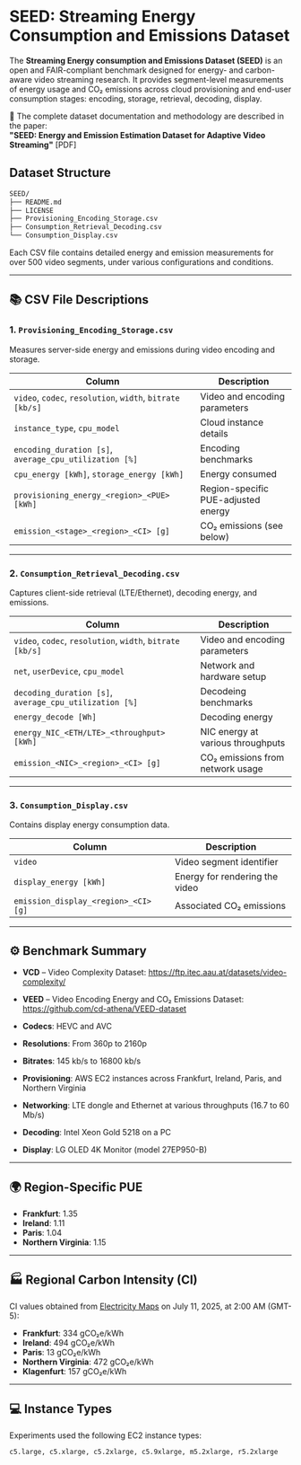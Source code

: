 # SEED: Streaming Energy Consumption and Emissions Dataset

The **Streaming Energy consumption and Emissions Dataset (SEED)** is an open and FAIR-compliant benchmark designed for energy- and carbon-aware video streaming research. It provides segment-level measurements of energy usage and CO₂ emissions across cloud provisioning and end-user consumption stages: encoding, storage, retrieval, decoding, display.

📄 The complete dataset documentation and methodology are described in the paper:  
**"SEED: Energy and Emission Estimation Dataset for Adaptive Video Streaming"**  [PDF]

## Dataset Structure

```bash
SEED/
├── README.md
├── LICENSE
├── Provisioning_Encoding_Storage.csv
├── Consumption_Retrieval_Decoding.csv
└── Consumption_Display.csv
```

Each CSV file contains detailed energy and emission measurements for over 500 video segments, under various configurations and conditions.

---

## 📚 CSV File Descriptions

### 1. `Provisioning_Encoding_Storage.csv`

Measures server-side energy and emissions during video encoding and storage.

| Column | Description |
|--------|-------------|
| `video`, `codec`, `resolution`, `width`, `bitrate [kb/s]` | Video and encoding parameters |
| `instance_type`, `cpu_model` | Cloud instance details |
| `encoding_duration [s]`, `average_cpu_utilization [%]` | Encoding benchmarks |
| `cpu_energy [kWh]`, `storage_energy [kWh]` | Energy consumed |
| `provisioning_energy_<region>_<PUE> [kWh]` | Region-specific PUE-adjusted energy |
| `emission_<stage>_<region>_<CI> [g]` | CO₂ emissions (see below) |

---

### 2. `Consumption_Retrieval_Decoding.csv`

Captures client-side retrieval (LTE/Ethernet), decoding energy, and emissions.

| Column | Description |
|--------|-------------|
| `video`, `codec`, `resolution`, `width`, `bitrate [kb/s]` | Video and encoding parameters |
| `net`, `userDevice`, `cpu_model` | Network and hardware setup |
| `decoding_duration [s]`, `average_cpu_utilization [%]` | Decodeing benchmarks |
| `energy_decode [Wh]` | Decoding energy |
| `energy_NIC_<ETH/LTE>_<throughput> [kWh]` | NIC energy at various throughputs |
| `emission_<NIC>_<region>_<CI> [g]` | CO₂ emissions from network usage |

---

### 3. `Consumption_Display.csv`

Contains display energy consumption data.

| Column | Description |
|--------|-------------|
| `video` | Video segment identifier |
| `display_energy [kWh]` | Energy for rendering the video |
| `emission_display_<region>_<CI> [g]` | Associated CO₂ emissions |

---

## ⚙️ Benchmark Summary

- **VCD** – Video Complexity Dataset:  https://ftp.itec.aau.at/datasets/video-complexity/
- **VEED** – Video Encoding Energy and CO₂ Emissions Dataset:  https://github.com/cd-athena/VEED-dataset

- **Codecs**: HEVC and AVC
- **Resolutions**: From 360p to 2160p
- **Bitrates**: 145 kb/s to 16800 kb/s
- **Provisioning**: AWS EC2 instances across Frankfurt, Ireland, Paris, and Northern Virginia
- **Networking**: LTE dongle and Ethernet at various throughputs (16.7 to 60 Mb/s)
- **Decoding**: Intel Xeon Gold 5218 on a PC
- **Display**: LG OLED 4K Monitor (model 27EP950-B)

---

## 🌍 Region-Specific PUE

- **Frankfurt**: 1.35  
- **Ireland**: 1.11  
- **Paris**: 1.04  
- **Northern Virginia**: 1.15

---

## 🏭 Regional Carbon Intensity (CI)

CI values obtained from [Electricity Maps](https://app.electricitymaps.com/zone/US-MIDA-PJM/72h/hourly) on July 11, 2025, at 2:00 AM (GMT-5):

- **Frankfurt**: 334 gCO₂e/kWh  
- **Ireland**: 494 gCO₂e/kWh  
- **Paris**: 13 gCO₂e/kWh  
- **Northern Virginia**: 472 gCO₂e/kWh
- **Klagenfurt**: 157 gCO₂e/kWh


---

## 💻 Instance Types

Experiments used the following EC2 instance types:

```
c5.large, c5.xlarge, c5.2xlarge, c5.9xlarge, m5.2xlarge, r5.2xlarge
```

